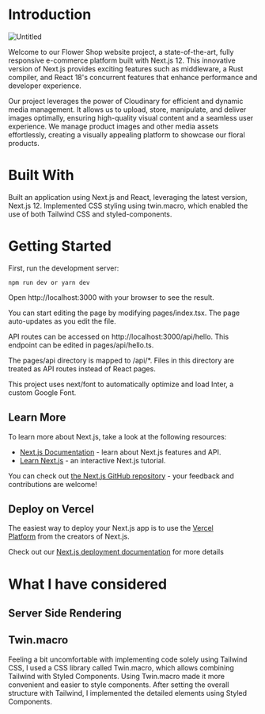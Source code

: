 # Introduction

![Untitled]()

Welcome to our Flower Shop website project, a state-of-the-art, fully responsive e-commerce platform built with Next.js 12. This innovative version of Next.js provides exciting features such as middleware, a Rust compiler, and React 18's concurrent features that enhance performance and developer experience.

Our project leverages the power of Cloudinary for efficient and dynamic media management. It allows us to upload, store, manipulate, and deliver images optimally, ensuring high-quality visual content and a seamless user experience. We manage product images and other media assets effortlessly, creating a visually appealing platform to showcase our floral products.

# Built With

Built an application using Next.js and React, leveraging the latest version, Next.js 12. Implemented CSS styling using twin.macro, which enabled the use of both Tailwind CSS and styled-components.

# Getting Started

First, run the development server:

`npm run dev or yarn dev`

Open http://localhost:3000 with your browser to see the result.

You can start editing the page by modifying pages/index.tsx. The page auto-updates as you edit the file.

API routes can be accessed on http://localhost:3000/api/hello. This endpoint can be edited in pages/api/hello.ts.

The pages/api directory is mapped to /api/\*. Files in this directory are treated as API routes instead of React pages.

This project uses next/font to automatically optimize and load Inter, a custom Google Font.

## Learn More

To learn more about Next.js, take a look at the following resources:

- [Next.js Documentation](https://nextjs.org/docs) - learn about Next.js features and API.
- [Learn Next.js](https://nextjs.org/learn) - an interactive Next.js tutorial.

You can check out [the Next.js GitHub repository](https://github.com/vercel/next.js/) - your feedback and contributions are welcome!

## Deploy on Vercel

The easiest way to deploy your Next.js app is to use the [Vercel Platform](https://vercel.com/new?utm_medium=default-template&filter=next.js&utm_source=create-next-app&utm_campaign=create-next-app-readme) from the creators of Next.js.

Check out our [Next.js deployment documentation](https://nextjs.org/docs/deployment) for more details

# What I have considered

## **Server Side Rendering**

## **Twin.macro**

Feeling a bit uncomfortable with implementing code solely using Tailwind CSS, I used a CSS library called Twin.macro, which allows combining Tailwind with Styled Components. Using Twin.macro made it more convenient and easier to style components. After setting the overall structure with Tailwind, I implemented the detailed elements using Styled Components.
